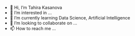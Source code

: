 - 👋 Hi, I’m Tahira Kasanova
- 👀 I’m interested in ...
- 🌱 I’m currently learning  Data Science, Artificial Intelligence
- 💞️ I’m looking to collaborate on ...
- 📫 How to reach me ...

<!---
TKasanova/TKasanova is a ✨ special ✨ repository because its `README.md` (this file) appears on your GitHub profile.
You can click the Preview link to take a look at your changes.
--->
